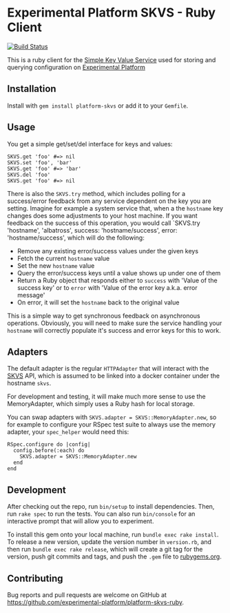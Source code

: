 # Experimental Platform SKVS - Ruby Client

[![Build Status](https://travis-ci.org/experimental-platform/platform-skvs-ruby.svg)](https://travis-ci.org/experimental-platform/platform-skvs-ruby)

This is a ruby client for the [Simple Key Value Service](https://github.com/experimental-platform/platform-skvs) used
for storing and querying configuration on [Experimental Platform](https://experimental-platform.github.io/)

## Installation

Install with `gem install platform-skvs` or add it to your `Gemfile`.

## Usage

You get a simple get/set/del interface for keys and values:

    SKVS.get 'foo' #=> nil
    SKVS.set 'foo', 'bar'
    SKVS.get 'foo' #=> 'bar'
    SKVS.del 'foo'
    SKVS.get 'foo' #=> nil

There is also the `SKVS.try` method, which includes polling for a success/error feedback from any service dependent on the key you are setting. Imagine
for example a system service that, when a the `hostname` key changes does some adjustments to your host machine. If you want feedback on the success of
this operation, you would call `SKVS.try 'hostname', 'albatross', success: 'hostname/success', error: 'hostname/success', which will do the following:

* Remove any existing error/success values under the given keys
* Fetch the current `hostname` value
* Set the new `hostname` value
* Query the error/success keys until a value shows up under one of them
* Return a Ruby object that responds either to `success` with 'Value of the success key' or to `error` with 'Value of the error key a.k.a. error message'
* On error, it will set the `hostname` back to the original value

This is a simple way to get synchronous feedback on asynchronous operations. Obviously, you will need to make sure the service handling your `hostname` will
correctly populate it's success and error keys for this to work.

## Adapters

The default adapter is the regular `HTTPAdapter` that will interact with the [SKVS](https://github.com/experimental-platform/platform-skvs) API, which is assumed
to be linked into a docker container under the hostname `skvs`.

For development and testing, it will make much more sense to use the MemoryAdapter, which simply uses a Ruby hash for local storage. 

You can swap adapters with `SKVS.adapter = SKVS::MemoryAdapter.new`, so for example to configure your RSpec test suite to always use the memory adapter, your
`spec_helper` would need this:

```
RSpec.configure do |config|
  config.before(:each) do
    SKVS.adapter = SKVS::MemoryAdapter.new
  end
end
```

## Development

After checking out the repo, run `bin/setup` to install dependencies. Then, run `rake spec` to run the tests. You can also run `bin/console` for an interactive prompt that will allow you to experiment.

To install this gem onto your local machine, run `bundle exec rake install`. To release a new version, update the version number in `version.rb`, and then run `bundle exec rake release`, which will create a git tag for the version, push git commits and tags, and push the `.gem` file to [rubygems.org](https://rubygems.org).

## Contributing

Bug reports and pull requests are welcome on GitHub at https://github.com/experimental-platform/platform-skvs-ruby.